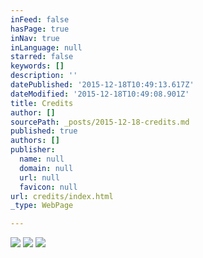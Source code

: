 ```yaml
---
inFeed: false
hasPage: true
inNav: true
inLanguage: null
starred: false
keywords: []
description: ''
datePublished: '2015-12-18T10:49:13.617Z'
dateModified: '2015-12-18T10:49:08.901Z'
title: Credits
author: []
sourcePath: _posts/2015-12-18-credits.md
published: true
authors: []
publisher:
  name: null
  domain: null
  url: null
  favicon: null
url: credits/index.html
_type: WebPage

---
```

![](https://the-grid-user-content.s3-us-west-2.amazonaws.com/9b9d57cd-5d55-447b-a141-d06d65842710.png)
![](https://the-grid-user-content.s3-us-west-2.amazonaws.com/9c0d6fd6-c26a-4d21-a0be-43db48650d81.png)
![](https://the-grid-user-content.s3-us-west-2.amazonaws.com/0ec91428-c0bf-4f8b-ae05-e7da8fc25fc3.png)